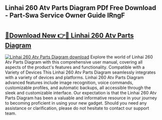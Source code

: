 ## Linhai 260 Atv Parts Diagram PDf Free Download - Part-Swa Service Owner Guide IRngF

# <h2><a href="http://dfjsokp.blite.top/?on=Linhai+260+Atv+Parts+Diagram">🔗Download New 👉🔴 Linhai 260 Atv Parts Diagram</a></h2>

[![Linhai 260 Atv Parts Diagram download](https://i.imgur.com/lujVjoI.png)](http://dfjsokp.blite.top/?on=Linhai+260+Atv+Parts+Diagram)
Explore the world of Linhai 260 Atv Parts Diagram with this comprehensive user manual, covering all aspects of the product's features and functionality. Compatible with a Variety of Devices This Linhai 260 Atv Parts Diagram seamlessly integrates with a variety of devices and platforms. Linhai 260 Atv Parts Diagram advanced features include image recognition, voice commands, customizable profiles, and automatic backups, all accessible through the sleek and customizable interface. Our expectation is that the Linhai 260 Atv Parts Diagram has been a valuable and informative resource in your journey to becoming proficient in using your new gadget. Should you need any assistance or clarification, please do not hesitate to contact our support team.

